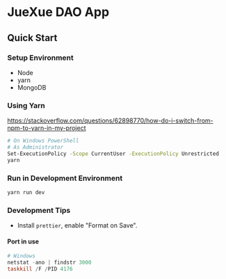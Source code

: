 # JueXue DAO App

## Quick Start

### Setup Environment

- Node
- yarn
- MongoDB

### Using Yarn

<https://stackoverflow.com/questions/62898770/how-do-i-switch-from-npm-to-yarn-in-my-project>

```sh
# On Windows PowerShell
# As Administrator
Set-ExecutionPolicy -Scope CurrentUser -ExecutionPolicy Unrestricted
yarn
```

### Run in Development Environment

```sh
yarn run dev
```

### Development Tips

- Install `prettier`, enable "Format on Save".

#### Port in use

```PowerShell
# Windows
netstat -ano | findstr 3000
taskkill /F /PID 4176
```
